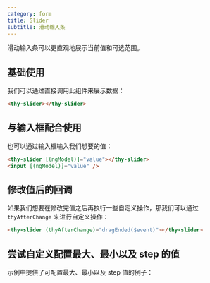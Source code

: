 ```yaml
---
category: form
title: Slider
subtitle: 滑动输入条
---
```


滑动输入条可以更直观地展示当前值和可选范围。

## 基础使用
我们可以通过直接调用此组件来展示数据：
```html
<thy-slider></thy-slider>
```
<example name="thy-slider-basic-example" />  

## 与输入框配合使用  
也可以通过输入框输入我们想要的值：
```html
<thy-slider [(ngModel)]="value"></thy-slider>
<input [(ngModel)]="value" />
```
<example name="thy-slider-input-value-example" />  

## 修改值后的回调
如果我们想要在修改完值之后再执行一些自定义操作，那我们可以通过 `thyAfterChange` 来进行自定义操作：
```html
<thy-slider (thyAfterChange)="dragEnded($event)"></thy-slider>
```

<example name="thy-slider-drag-end-callback-example" />  

## 尝试自定义配置最大、最小以及 step 的值
示例中提供了可配置最大、最小以及 step 值的例子：
<example name="thy-slider-configurable-example" />  
